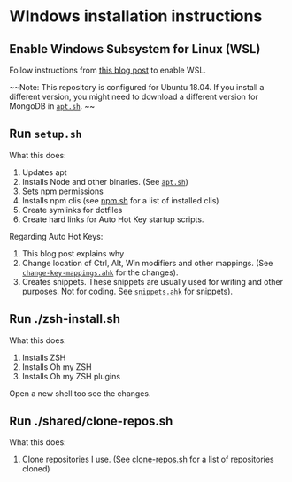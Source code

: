# WIndows installation instructions 

## Enable Windows Subsystem for Linux (WSL)

Follow instructions from [this blog post]() to enable WSL. 

~~Note: This repository is configured for Ubuntu 18.04. If you install a different version, you might need to download a different version for MongoDB in [`apt.sh`](windows/apt.sh). ~~

## Run `setup.sh` 

What this does: 

1. Updates apt 
2. Installs Node and other binaries. (See [`apt.sh`](windows/apt.sh))
3. Sets npm permissions 
4. Installs npm clis (see [npm.sh](shared/npm.sh) for a list of installed clis)
5. Create symlinks for dotfiles
6. Create hard links for Auto Hot Key startup scripts.

Regarding Auto Hot Keys: 

1. This blog post explains why 
2. Change location of Ctrl, Alt, Win modifiers and other mappings. (See [`change-key-mappings.ahk`](windows/startup-scripts/change-key-mappings.ahk) for the changes).
3. Creates snippets. These snippets are usually used for writing and other purposes. Not for coding. See [`snippets.ahk`](windows/startup-scripts/change-key-mappings.ahk) for snippets). 

## Run ./zsh-install.sh

What this does:

1. Installs ZSH
2. Installs Oh my ZSH
3. Installs Oh my ZSH plugins

Open a new shell too see the changes.

## Run ./shared/clone-repos.sh

What this does:

1. Clone repositories I use. (See [clone-repos.sh](shared/clone-repos.sh) for a list of repositories cloned)
